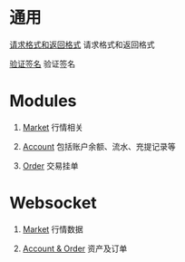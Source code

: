 # 通用

[请求格式和返回格式](return-format.md) 请求格式和返回格式

[验证签名](signature.md) 验证签名


# Modules

1. [Market](market.md) 行情相关

2. [Account](account.md) 包括账户余额、流水、充提记录等

3. [Order](order.md) 交易挂单


# Websocket

1. [Market](ws-market.md) 行情数据

2. [Account & Order](ws-account.md) 资产及订单

